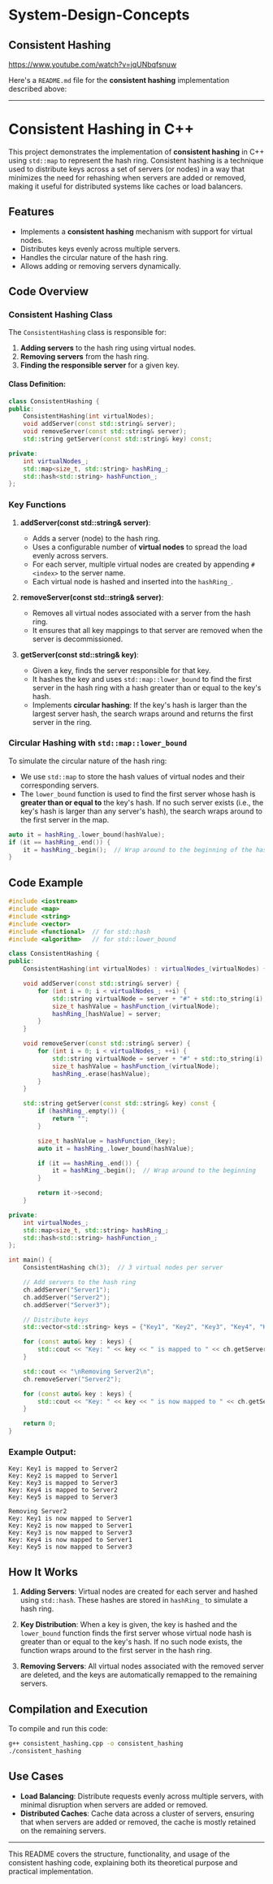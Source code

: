 # System-Design-Concepts

## Consistent Hashing
https://www.youtube.com/watch?v=jqUNbqfsnuw

Here's a `README.md` file for the **consistent hashing** implementation described above:

---

# Consistent Hashing in C++

This project demonstrates the implementation of **consistent hashing** in C++ using `std::map` to represent the hash ring. Consistent hashing is a technique used to distribute keys across a set of servers (or nodes) in a way that minimizes the need for rehashing when servers are added or removed, making it useful for distributed systems like caches or load balancers.

## Features
- Implements a **consistent hashing** mechanism with support for virtual nodes.
- Distributes keys evenly across multiple servers.
- Handles the circular nature of the hash ring.
- Allows adding or removing servers dynamically.

## Code Overview

### Consistent Hashing Class

The `ConsistentHashing` class is responsible for:
1. **Adding servers** to the hash ring using virtual nodes.
2. **Removing servers** from the hash ring.
3. **Finding the responsible server** for a given key.

#### Class Definition:

```cpp
class ConsistentHashing {
public:
    ConsistentHashing(int virtualNodes);
    void addServer(const std::string& server);
    void removeServer(const std::string& server);
    std::string getServer(const std::string& key) const;

private:
    int virtualNodes_;
    std::map<size_t, std::string> hashRing_;
    std::hash<std::string> hashFunction_;
};
```

### Key Functions

1. **addServer(const std::string& server)**:
   - Adds a server (node) to the hash ring.
   - Uses a configurable number of **virtual nodes** to spread the load evenly across servers.
   - For each server, multiple virtual nodes are created by appending `#<index>` to the server name.
   - Each virtual node is hashed and inserted into the `hashRing_`.

2. **removeServer(const std::string& server)**:
   - Removes all virtual nodes associated with a server from the hash ring.
   - It ensures that all key mappings to that server are removed when the server is decommissioned.

3. **getServer(const std::string& key)**:
   - Given a key, finds the server responsible for that key.
   - It hashes the key and uses `std::map::lower_bound` to find the first server in the hash ring with a hash greater than or equal to the key's hash.
   - Implements **circular hashing**: If the key's hash is larger than the largest server hash, the search wraps around and returns the first server in the ring.

### Circular Hashing with `std::map::lower_bound`

To simulate the circular nature of the hash ring:
- We use `std::map` to store the hash values of virtual nodes and their corresponding servers.
- The `lower_bound` function is used to find the first server whose hash is **greater than or equal to** the key's hash. If no such server exists (i.e., the key's hash is larger than any server's hash), the search wraps around to the first server in the map.

```cpp
auto it = hashRing_.lower_bound(hashValue);
if (it == hashRing_.end()) {
    it = hashRing_.begin();  // Wrap around to the beginning of the hash ring
}
```

## Code Example

```cpp
#include <iostream>
#include <map>
#include <string>
#include <vector>
#include <functional>  // for std::hash
#include <algorithm>   // for std::lower_bound

class ConsistentHashing {
public:
    ConsistentHashing(int virtualNodes) : virtualNodes_(virtualNodes) {}

    void addServer(const std::string& server) {
        for (int i = 0; i < virtualNodes_; ++i) {
            std::string virtualNode = server + "#" + std::to_string(i);
            size_t hashValue = hashFunction_(virtualNode);
            hashRing_[hashValue] = server;
        }
    }

    void removeServer(const std::string& server) {
        for (int i = 0; i < virtualNodes_; ++i) {
            std::string virtualNode = server + "#" + std::to_string(i);
            size_t hashValue = hashFunction_(virtualNode);
            hashRing_.erase(hashValue);
        }
    }

    std::string getServer(const std::string& key) const {
        if (hashRing_.empty()) {
            return "";
        }

        size_t hashValue = hashFunction_(key);
        auto it = hashRing_.lower_bound(hashValue);

        if (it == hashRing_.end()) {
            it = hashRing_.begin();  // Wrap around to the beginning
        }

        return it->second;
    }

private:
    int virtualNodes_;
    std::map<size_t, std::string> hashRing_;
    std::hash<std::string> hashFunction_;
};

int main() {
    ConsistentHashing ch(3);  // 3 virtual nodes per server

    // Add servers to the hash ring
    ch.addServer("Server1");
    ch.addServer("Server2");
    ch.addServer("Server3");

    // Distribute keys
    std::vector<std::string> keys = {"Key1", "Key2", "Key3", "Key4", "Key5"};

    for (const auto& key : keys) {
        std::cout << "Key: " << key << " is mapped to " << ch.getServer(key) << std::endl;
    }

    std::cout << "\nRemoving Server2\n";
    ch.removeServer("Server2");

    for (const auto& key : keys) {
        std::cout << "Key: " << key << " is now mapped to " << ch.getServer(key) << std::endl;
    }

    return 0;
}
```

### Example Output:
```
Key: Key1 is mapped to Server2
Key: Key2 is mapped to Server1
Key: Key3 is mapped to Server3
Key: Key4 is mapped to Server2
Key: Key5 is mapped to Server3

Removing Server2
Key: Key1 is now mapped to Server1
Key: Key2 is now mapped to Server1
Key: Key3 is now mapped to Server3
Key: Key4 is now mapped to Server1
Key: Key5 is now mapped to Server3
```

## How It Works
1. **Adding Servers**: Virtual nodes are created for each server and hashed using `std::hash`. These hashes are stored in `hashRing_` to simulate a hash ring.
   
2. **Key Distribution**: When a key is given, the key is hashed and the `lower_bound` function finds the first server whose virtual node hash is greater than or equal to the key's hash. If no such node exists, the function wraps around to the first server in the hash ring.

3. **Removing Servers**: All virtual nodes associated with the removed server are deleted, and the keys are automatically remapped to the remaining servers.

## Compilation and Execution
To compile and run this code:
```bash
g++ consistent_hashing.cpp -o consistent_hashing
./consistent_hashing
```

## Use Cases
- **Load Balancing**: Distribute requests evenly across multiple servers, with minimal disruption when servers are added or removed.
- **Distributed Caches**: Cache data across a cluster of servers, ensuring that when servers are added or removed, the cache is mostly retained on the remaining servers.
  
---

This README covers the structure, functionality, and usage of the consistent hashing code, explaining both its theoretical purpose and practical implementation.
